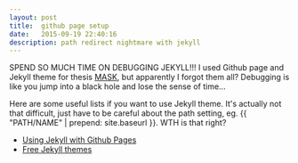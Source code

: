 ```yaml
---
layout: post
title:  github page setup
date:   2015-09-19 22:40:16
description: path redirect nightmare with jekyll
---
```

SPEND SO MUCH TIME ON DEBUGGING JEKYLL!!! I used Github page and Jekyll theme for thesis <a href="http://jhclaura.github.io/MASK">MASK</a>, but apparently I forgot them all? Debugging is like you jump into a black hole and lose the sense of time...

Here are some useful lists if you want to use Jekyll theme. It's actually not that difficult, just have to be careful about the path setting, eg. {{ "PATH/NAME" | prepend: site.baseurl }}. WTH is that right?

<ul>
	<li><a href="https://help.github.com/articles/using-jekyll-with-pages/">Using Jekyll with Github Pages</a></li>
	<li><a href="http://jekyllthemes.org/">Free Jekyll themes</a></li>
</ul>
